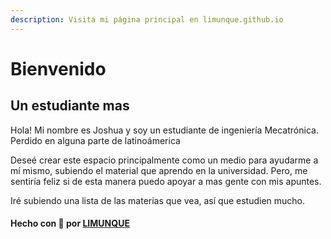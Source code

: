 ```yaml
---
description: Visita mi página principal en limunque.github.io
---
```


# Bienvenido

## Un estudiante mas

Hola! Mi nombre es Joshua y soy un estudiante de ingeniería Mecatrónica. Perdido en alguna parte de latinoámerica

Deseé crear este espacio principalmente como un medio para ayudarme a mí mismo, subiendo el material que aprendo en la universidad. Pero, me sentiría feliz si de esta manera puedo apoyar a mas gente con mis apuntes.&#x20;

Iré subiendo una lista de las materias que vea, así que estudien mucho.

#### Hecho con 💚 por  [LIMUNQUE](https://limunque.github.io)

